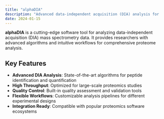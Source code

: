```yaml
---
title: "alphaDIA"
description: "Advanced data-independent acquisition (DIA) analysis for proteomics experiments"
date: 2024-01-15
---
```


**alphaDIA** is a cutting-edge software tool for analyzing data-independent acquisition (DIA) mass spectrometry data. It provides researchers with advanced algorithms and intuitive workflows for comprehensive proteome analysis.

## Key Features

- **Advanced DIA Analysis**: State-of-the-art algorithms for peptide identification and quantification
- **High Throughput**: Optimized for large-scale proteomics studies
- **Quality Control**: Built-in quality assessment and validation tools
- **Flexible Workflows**: Customizable analysis pipelines for different experimental designs
- **Integration Ready**: Compatible with popular proteomics software ecosystems
